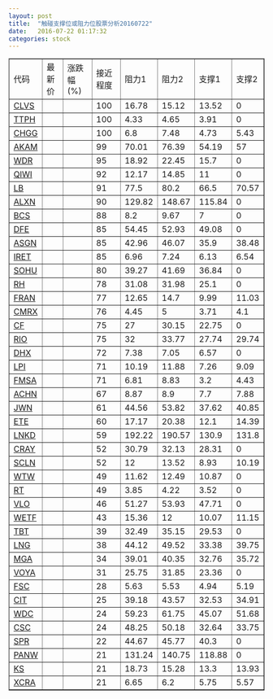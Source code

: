 ```yaml
---
layout: post
title:  "触碰支撑位或阻力位股票分析20160722"
date:   2016-07-22 01:17:32
categories: stock
---
```

<script type="text/javascript">
var stockList = []
stockList.push('gb_clvs');
stockList.push('gb_ttph');
stockList.push('gb_chgg');
stockList.push('gb_akam');
stockList.push('gb_wdr');
stockList.push('gb_qiwi');
stockList.push('gb_lb');
stockList.push('gb_alxn');
stockList.push('gb_bcs');
stockList.push('gb_dfe');
stockList.push('gb_asgn');
stockList.push('gb_iret');
stockList.push('gb_sohu');
stockList.push('gb_rh');
stockList.push('gb_fran');
stockList.push('gb_cmrx');
stockList.push('gb_cf');
stockList.push('gb_rio');
stockList.push('gb_dhx');
stockList.push('gb_lpi');
stockList.push('gb_fmsa');
stockList.push('gb_achn');
stockList.push('gb_jwn');
stockList.push('gb_ete');
stockList.push('gb_lnkd');
stockList.push('gb_cray');
stockList.push('gb_scln');
stockList.push('gb_wtw');
stockList.push('gb_rt');
stockList.push('gb_vlo');
stockList.push('gb_wetf');
stockList.push('gb_tbt');
stockList.push('gb_lng');
stockList.push('gb_mga');
stockList.push('gb_voya');
stockList.push('gb_fsc');
stockList.push('gb_cit');
stockList.push('gb_wdc');
stockList.push('gb_csc');
stockList.push('gb_spr');
stockList.push('gb_panw');
stockList.push('gb_ks');
stockList.push('gb_xcra');
</script>
<table border="1">
 <tr>
 <td>代码</td>
 <td>最新价</td>
 <td>涨跌幅(%)</td>
 <td>接近程度</td>
 <td>阻力1</td>
 <td>阻力2</td>
 <td>支撑1</td>
 <td>支撑2</td>
</tr>
  <tr id="clvs" class="red">
  <td><a href="http://stock.finance.sina.com.cn/usstock/quotes/CLVS.html" target="_blank">CLVS</a></td><td></td><td></td><td>100</td><td>16.78</td><td>15.12</td><td>13.52</td><td>0</td></tr>
  <tr id="ttph" class="red">
  <td><a href="http://stock.finance.sina.com.cn/usstock/quotes/TTPH.html" target="_blank">TTPH</a></td><td></td><td></td><td>100</td><td>4.33</td><td>4.65</td><td>3.91</td><td>0</td></tr>
  <tr id="chgg" class="green">
  <td><a href="http://stock.finance.sina.com.cn/usstock/quotes/CHGG.html" target="_blank">CHGG</a></td><td></td><td></td><td>100</td><td>6.8</td><td>7.48</td><td>4.73</td><td>5.43</td></tr>
  <tr id="akam" class="green">
  <td><a href="http://stock.finance.sina.com.cn/usstock/quotes/AKAM.html" target="_blank">AKAM</a></td><td></td><td></td><td>99</td><td>70.01</td><td>76.39</td><td>54.19</td><td>57</td></tr>
  <tr id="wdr" class="red">
  <td><a href="http://stock.finance.sina.com.cn/usstock/quotes/WDR.html" target="_blank">WDR</a></td><td></td><td></td><td>95</td><td>18.92</td><td>22.45</td><td>15.7</td><td>0</td></tr>
  <tr id="qiwi" class="red">
  <td><a href="http://stock.finance.sina.com.cn/usstock/quotes/QIWI.html" target="_blank">QIWI</a></td><td></td><td></td><td>92</td><td>12.17</td><td>14.85</td><td>11</td><td>0</td></tr>
  <tr id="lb" class="green">
  <td><a href="http://stock.finance.sina.com.cn/usstock/quotes/LB.html" target="_blank">LB</a></td><td></td><td></td><td>91</td><td>77.5</td><td>80.2</td><td>66.5</td><td>70.57</td></tr>
  <tr id="alxn" class="red">
  <td><a href="http://stock.finance.sina.com.cn/usstock/quotes/ALXN.html" target="_blank">ALXN</a></td><td></td><td></td><td>90</td><td>129.82</td><td>148.67</td><td>115.84</td><td>0</td></tr>
  <tr id="bcs" class="red">
  <td><a href="http://stock.finance.sina.com.cn/usstock/quotes/BCS.html" target="_blank">BCS</a></td><td></td><td></td><td>88</td><td>8.2</td><td>9.67</td><td>7</td><td>0</td></tr>
  <tr id="dfe" class="red">
  <td><a href="http://stock.finance.sina.com.cn/usstock/quotes/DFE.html" target="_blank">DFE</a></td><td></td><td></td><td>85</td><td>54.45</td><td>52.93</td><td>49.08</td><td>0</td></tr>
  <tr id="asgn" class="green">
  <td><a href="http://stock.finance.sina.com.cn/usstock/quotes/ASGN.html" target="_blank">ASGN</a></td><td></td><td></td><td>85</td><td>42.96</td><td>46.07</td><td>35.9</td><td>38.48</td></tr>
  <tr id="iret" class="green">
  <td><a href="http://stock.finance.sina.com.cn/usstock/quotes/IRET.html" target="_blank">IRET</a></td><td></td><td></td><td>85</td><td>6.96</td><td>7.24</td><td>6.13</td><td>6.54</td></tr>
  <tr id="sohu" class="red">
  <td><a href="http://stock.finance.sina.com.cn/usstock/quotes/SOHU.html" target="_blank">SOHU</a></td><td></td><td></td><td>80</td><td>39.27</td><td>41.69</td><td>36.84</td><td>0</td></tr>
  <tr id="rh" class="red">
  <td><a href="http://stock.finance.sina.com.cn/usstock/quotes/RH.html" target="_blank">RH</a></td><td></td><td></td><td>78</td><td>31.08</td><td>31.98</td><td>25.1</td><td>0</td></tr>
  <tr id="fran" class="red">
  <td><a href="http://stock.finance.sina.com.cn/usstock/quotes/FRAN.html" target="_blank">FRAN</a></td><td></td><td></td><td>77</td><td>12.65</td><td>14.7</td><td>9.99</td><td>11.03</td></tr>
  <tr id="cmrx" class="green">
  <td><a href="http://stock.finance.sina.com.cn/usstock/quotes/CMRX.html" target="_blank">CMRX</a></td><td></td><td></td><td>76</td><td>4.45</td><td>5</td><td>3.71</td><td>4.1</td></tr>
  <tr id="cf" class="red">
  <td><a href="http://stock.finance.sina.com.cn/usstock/quotes/CF.html" target="_blank">CF</a></td><td></td><td></td><td>75</td><td>27</td><td>30.15</td><td>22.75</td><td>0</td></tr>
  <tr id="rio" class="red">
  <td><a href="http://stock.finance.sina.com.cn/usstock/quotes/RIO.html" target="_blank">RIO</a></td><td></td><td></td><td>75</td><td>32</td><td>33.77</td><td>27.74</td><td>29.74</td></tr>
  <tr id="dhx" class="red">
  <td><a href="http://stock.finance.sina.com.cn/usstock/quotes/DHX.html" target="_blank">DHX</a></td><td></td><td></td><td>72</td><td>7.38</td><td>7.05</td><td>6.57</td><td>0</td></tr>
  <tr id="lpi" class="red">
  <td><a href="http://stock.finance.sina.com.cn/usstock/quotes/LPI.html" target="_blank">LPI</a></td><td></td><td></td><td>71</td><td>10.19</td><td>11.88</td><td>7.26</td><td>9.09</td></tr>
  <tr id="fmsa" class="red">
  <td><a href="http://stock.finance.sina.com.cn/usstock/quotes/FMSA.html" target="_blank">FMSA</a></td><td></td><td></td><td>71</td><td>6.81</td><td>8.83</td><td>3.2</td><td>4.43</td></tr>
  <tr id="achn" class="red">
  <td><a href="http://stock.finance.sina.com.cn/usstock/quotes/ACHN.html" target="_blank">ACHN</a></td><td></td><td></td><td>67</td><td>8.87</td><td>8.9</td><td>7.7</td><td>7.88</td></tr>
  <tr id="jwn" class="green">
  <td><a href="http://stock.finance.sina.com.cn/usstock/quotes/JWN.html" target="_blank">JWN</a></td><td></td><td></td><td>61</td><td>44.56</td><td>53.82</td><td>37.62</td><td>40.85</td></tr>
  <tr id="ete" class="red">
  <td><a href="http://stock.finance.sina.com.cn/usstock/quotes/ETE.html" target="_blank">ETE</a></td><td></td><td></td><td>60</td><td>17.17</td><td>20.38</td><td>12.1</td><td>14.39</td></tr>
  <tr id="lnkd" class="red">
  <td><a href="http://stock.finance.sina.com.cn/usstock/quotes/LNKD.html" target="_blank">LNKD</a></td><td></td><td></td><td>59</td><td>192.22</td><td>190.57</td><td>130.9</td><td>131.8</td></tr>
  <tr id="cray" class="red">
  <td><a href="http://stock.finance.sina.com.cn/usstock/quotes/CRAY.html" target="_blank">CRAY</a></td><td></td><td></td><td>52</td><td>30.79</td><td>32.13</td><td>28.31</td><td>0</td></tr>
  <tr id="scln" class="green">
  <td><a href="http://stock.finance.sina.com.cn/usstock/quotes/SCLN.html" target="_blank">SCLN</a></td><td></td><td></td><td>52</td><td>12</td><td>13.52</td><td>8.93</td><td>10.19</td></tr>
  <tr id="wtw" class="red">
  <td><a href="http://stock.finance.sina.com.cn/usstock/quotes/WTW.html" target="_blank">WTW</a></td><td></td><td></td><td>49</td><td>11.62</td><td>12.49</td><td>10.87</td><td>0</td></tr>
  <tr id="rt" class="red">
  <td><a href="http://stock.finance.sina.com.cn/usstock/quotes/RT.html" target="_blank">RT</a></td><td></td><td></td><td>49</td><td>3.85</td><td>4.22</td><td>3.52</td><td>0</td></tr>
  <tr id="vlo" class="red">
  <td><a href="http://stock.finance.sina.com.cn/usstock/quotes/VLO.html" target="_blank">VLO</a></td><td></td><td></td><td>46</td><td>51.27</td><td>53.93</td><td>47.71</td><td>0</td></tr>
  <tr id="wetf" class="red">
  <td><a href="http://stock.finance.sina.com.cn/usstock/quotes/WETF.html" target="_blank">WETF</a></td><td></td><td></td><td>43</td><td>15.36</td><td>12</td><td>10.07</td><td>11.15</td></tr>
  <tr id="tbt" class="red">
  <td><a href="http://stock.finance.sina.com.cn/usstock/quotes/TBT.html" target="_blank">TBT</a></td><td></td><td></td><td>39</td><td>32.49</td><td>35.15</td><td>29.53</td><td>0</td></tr>
  <tr id="lng" class="green">
  <td><a href="http://stock.finance.sina.com.cn/usstock/quotes/LNG.html" target="_blank">LNG</a></td><td></td><td></td><td>38</td><td>44.12</td><td>49.52</td><td>33.38</td><td>39.75</td></tr>
  <tr id="mga" class="red">
  <td><a href="http://stock.finance.sina.com.cn/usstock/quotes/MGA.html" target="_blank">MGA</a></td><td></td><td></td><td>34</td><td>39.01</td><td>40.35</td><td>32.76</td><td>35.72</td></tr>
  <tr id="voya" class="red">
  <td><a href="http://stock.finance.sina.com.cn/usstock/quotes/VOYA.html" target="_blank">VOYA</a></td><td></td><td></td><td>31</td><td>25.75</td><td>31.85</td><td>23.36</td><td>0</td></tr>
  <tr id="fsc" class="red">
  <td><a href="http://stock.finance.sina.com.cn/usstock/quotes/FSC.html" target="_blank">FSC</a></td><td></td><td></td><td>28</td><td>5.63</td><td>5.53</td><td>4.94</td><td>5.19</td></tr>
  <tr id="cit" class="green">
  <td><a href="http://stock.finance.sina.com.cn/usstock/quotes/CIT.html" target="_blank">CIT</a></td><td></td><td></td><td>25</td><td>39.18</td><td>43.57</td><td>32.53</td><td>34.91</td></tr>
  <tr id="wdc" class="green">
  <td><a href="http://stock.finance.sina.com.cn/usstock/quotes/WDC.html" target="_blank">WDC</a></td><td></td><td></td><td>24</td><td>59.23</td><td>61.75</td><td>45.07</td><td>51.68</td></tr>
  <tr id="csc" class="red">
  <td><a href="http://stock.finance.sina.com.cn/usstock/quotes/CSC.html" target="_blank">CSC</a></td><td></td><td></td><td>24</td><td>48.25</td><td>50.18</td><td>32.64</td><td>33.75</td></tr>
  <tr id="spr" class="red">
  <td><a href="http://stock.finance.sina.com.cn/usstock/quotes/SPR.html" target="_blank">SPR</a></td><td></td><td></td><td>22</td><td>44.67</td><td>45.77</td><td>40.3</td><td>0</td></tr>
  <tr id="panw" class="red">
  <td><a href="http://stock.finance.sina.com.cn/usstock/quotes/PANW.html" target="_blank">PANW</a></td><td></td><td></td><td>21</td><td>131.24</td><td>140.75</td><td>118.88</td><td>0</td></tr>
  <tr id="ks" class="red">
  <td><a href="http://stock.finance.sina.com.cn/usstock/quotes/KS.html" target="_blank">KS</a></td><td></td><td></td><td>21</td><td>18.73</td><td>15.28</td><td>13.3</td><td>13.93</td></tr>
  <tr id="xcra" class="red">
  <td><a href="http://stock.finance.sina.com.cn/usstock/quotes/XCRA.html" target="_blank">XCRA</a></td><td></td><td></td><td>21</td><td>6.65</td><td>6.2</td><td>5.75</td><td>5.57</td></tr>
</table>
